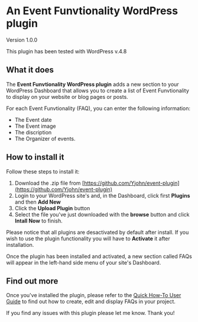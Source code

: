 # An Event Funvtionality WordPress plugin

Version 1.0.0

This plugin has been tested with WordPress v.4.8

## What it does

The **Event Funvtionality WordPress plugin** adds a new section to your WordPress Dashboard that allows you to create a list of Event Funvtionality to display on your website or blog pages or posts. 

For each Event Funvtionality (FAQ), you can enter the following information:

* The Event date
* The Event image
* The discription
* The Organizer of events.

## How to install it

Follow these steps to install it:

1. Download the .zip file from [https://github.com/Yjohn/event-plugin](https://github.com/Yjohn/event-plugin)
2. Login to your WordPress site's and, in the Dashboard, click first **Plugins** and then **Add New**
3. Click the **Upload Plugin** button
4. Select the file you've just downloaded with the **browse** button and click **Intall Now** to finish.

Please notice that all plugins are desactivated by default after install. If you wish to use the plugin functionality you will have to **Activate** it after installation.

Once the plugin has been installed and activated, a new section called FAQs will appear in the left-hand side menu of your site's Dashboard.

## Find out more

Once you've installed the plugin, please refer to the [Quick How-To User Guide](https://github.com/Yjohn/event-plugin/wiki) to find out how to create, edit and display FAQs in your project.


If you find any issues with this plugin please let me know. Thank you!

